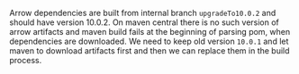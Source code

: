 Arrow dependencies are built from internal branch `upgradeTo10.0.2` and should have version 10.0.2.
On maven central there is no such version of arrow artifacts and maven build fails at the beginning of parsing pom, when dependencies are downloaded.
We need to keep old version `10.0.1` and let maven to download artifacts first and then we can replace them in the build process.